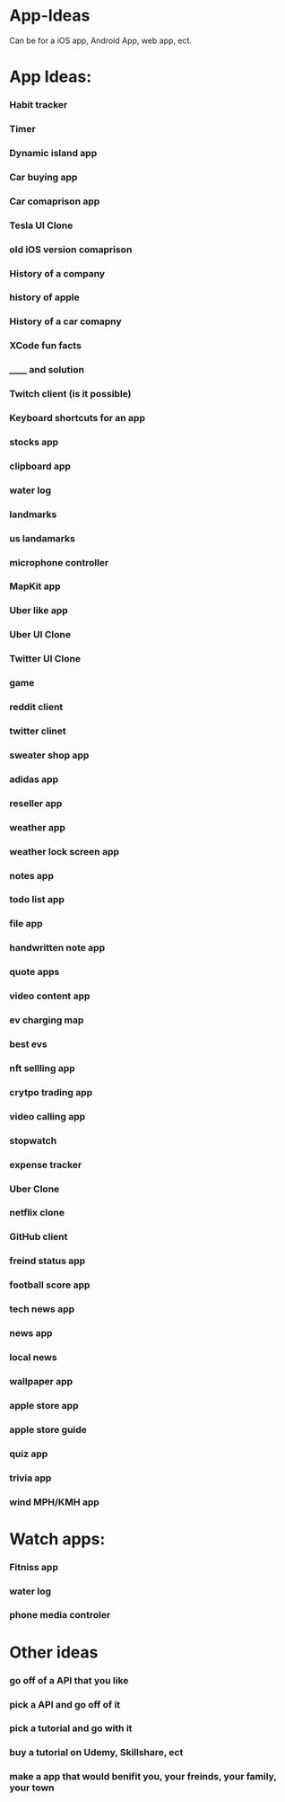 # App-Ideas 
Can be for a iOS app, Android App, web app, ect.

# App Ideas:

### Habit tracker
### Timer 
### Dynamic island app
### Car buying app
### Car comaprison app
### Tesla UI Clone
### old iOS version comaprison
### History of a company
### history of apple
### History of a car comapny
### XCode fun facts
### ____ and solution
### Twitch client (is it possible)
### Keyboard shortcuts for an app
### stocks app
### clipboard app
### water log
### landmarks
### us landamarks
### microphone controller
### MapKit app
### Uber like app
### Uber UI Clone
### Twitter UI Clone
### game
### reddit client
### twitter clinet
### sweater shop app
### adidas app
### reseller app
### weather app
### weather lock screen app
### notes app
### todo list app
### file app
###  handwritten note app
### quote apps
### video content app
### ev charging map
### best evs
### nft sellling app
### crytpo trading app
### video calling app
### stopwatch
### expense tracker
### Uber Clone
### netflix clone
### GitHub client
### freind status app
### football score app
### tech news app
### news app
### local news
### wallpaper app
### apple store app
### apple store guide
### quiz app
### trivia app
### wind MPH/KMH app
### 


# Watch apps:
### Fitniss app
### water log
### phone media controler


# Other ideas

### go off of a API that you like
### pick a API and go off of it
### pick a tutorial and go with it
### buy a tutorial on Udemy, Skillshare, ect
### make a app that would benifit you, your freinds, your family, your town
